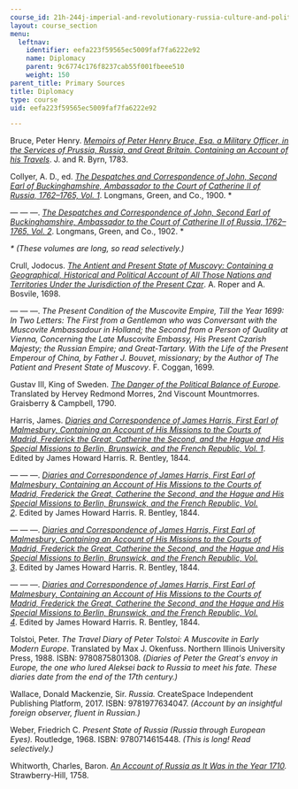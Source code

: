 ```yaml
---
course_id: 21h-244j-imperial-and-revolutionary-russia-culture-and-politics-1700-1917-fall-2019
layout: course_section
menu:
  leftnav:
    identifier: eefa223f59565ec5009faf7fa6222e92
    name: Diplomacy
    parent: 9c6774c176f8237cab55f001fbeee510
    weight: 150
parent_title: Primary Sources
title: Diplomacy
type: course
uid: eefa223f59565ec5009faf7fa6222e92

---
```


Bruce, Peter Henry. _[Memoirs of Peter Henry Bruce, Esq. a Military Officer, in the Services of Prussia, Russia, and Great Britain. Containing an Account of his Travels](https://www.google.com/books/edition/Memoirs_of_Peter_Henry_Bruce_a_military/3ZVKAAAAcAAJ?hl=en&gbpv=1)_. J. and R. Byrn, 1783.

Collyer, A. D., ed. _[The Despatches and Correspondence of John, Second Earl of Buckinghamshire, Ambassador to the Court of Catherine II of Russia, 1762–1765, Vol. 1](https://www.google.com/books/edition/_/j70KAAAAYAAJ?hl=en&gbpv=1)_. Longmans, Green, and Co., 1900. \*

— — —. _[The Despatches and Correspondence of John, Second Earl of Buckinghamshire, Ambassador to the Court of Catherine II of Russia, 1762–1765, Vol. 2](https://www.google.com/books/edition/_/YsV9KvTeZkIC?hl=en&gbpv=1)_. Longmans, Green, and Co., 1902. \*

_\* (These volumes are long, so read selectively.)_

Crull, Jodocus. _[The Antient and Present State of Muscovy: Containing a Geographical, Historical and Political Account of All Those Nations and Territories Under the Jurisdiction of the Present Czar](https://www.google.com/books/edition/The_Antient_and_Present_State_of_Muscovy/ydxCAQAAMAAJ?hl=en&gbpv=1)_. A. Roper and A. Bosvile, 1698.  

— — —. _The Present Condition of the Muscovite Empire, Till the Year 1699: In Two Letters: The First from a Gentleman who was Conversant with the Muscovite Ambassadour in Holland; the Second from a Person of Quality at Vienna, Concerning the Late Muscovite Embassy, His Present Czarish Majesty; the Russian Empire; and Great-Tartary. With the Life of the Present Emperour of China, by Father J. Bouvet, missionary; by the Author of The Patient and Present State of Muscovy_. F. Coggan, 1699.

Gustav III, King of Sweden. _[The Danger of the Political Balance of Europe](https://www.google.com/books/edition/The_Danger_of_the_Political_Balance_of_E/db42AAAAMAAJ?hl=en&gbpv=1)_. Translated by Hervey Redmond Morres, 2nd Viscount Mountmorres. Graisberry & Campbell, 1790.

Harris, James. _[Diaries and Correspondence of James Harris, First Earl of Malmesbury, Containing an Account of His Missions to the Courts of Madrid, Frederick the Great, Catherine the Second, and the Hague and His Special Missions to Berlin, Brunswick, and the French Republic, Vol. 1](https://www.google.com/books/edition/Diaries_and_Correspondence_of_James_Harr/b5hOAAAAcAAJ?hl=en&gbpv=1)_. Edited by James Howard Harris. R. Bentley, 1844.

— — —. _[Diaries and Correspondence of James Harris, First Earl of Malmesbury, Containing an Account of His Missions to the Courts of Madrid, Frederick the Great, Catherine the Second, and the Hague and His Special Missions to Berlin, Brunswick, and the French Republic, Vol. 2](https://www.google.com/books/edition/Diaries_and_Correspondence_of_James_Harr/mE44AQAAMAAJ?hl=en&gbpv=1)_. Edited by James Howard Harris. R. Bentley, 1844.

— — —. _[Diaries and Correspondence of James Harris, First Earl of Malmesbury, Containing an Account of His Missions to the Courts of Madrid, Frederick the Great, Catherine the Second, and the Hague and His Special Missions to Berlin, Brunswick, and the French Republic, Vol. 3](https://www.google.com/books/edition/_/6Z1OAAAAcAAJ?hl=en&gbpv=1)_. Edited by James Howard Harris. R. Bentley, 1844.

— — —. _[Diaries and Correspondence of James Harris, First Earl of Malmesbury, Containing an Account of His Missions to the Courts of Madrid, Frederick the Great, Catherine the Second, and the Hague and His Special Missions to Berlin, Brunswick, and the French Republic, Vol. 4](https://www.google.com/books/edition/_/651OAAAAcAAJ?hl=en&gbpv=1)_. Edited by James Howard Harris. R. Bentley, 1844.

Tolstoi, Peter. _The Travel Diary of Peter Tolstoi: A Muscovite in Early Modern Europe_. Translated by Max J. Okenfuss. Northern Illinois University Press, 1988. ISBN: 9780875801308. _(Diaries of Peter the Great's envoy in Europe, the one who lured Aleksei back to Russia to meet his fate. These diaries date from the end of the 17th century.)_

Wallace, Donald Mackenzie, Sir. _Russia._ CreateSpace Independent Publishing Platform, 2017. ISBN: 9781977634047. _(Account by an insightful foreign observer, fluent in Russian.)_

Weber, Friedrich C. _Present State of Russia (Russia through European Eyes)._ Routledge, 1968. ISBN: 9780714615448. _(This is long! Read selectively.)_

Whitworth, Charles, Baron. _[An Account of Russia as It Was in the Year 1710](https://www.google.com/books/edition/An_Account_of_Russia_as_it_was_in_the_Ye/8M5bAAAAQAAJ?hl=en&gbpv=1)._ Strawberry-Hill, 1758.